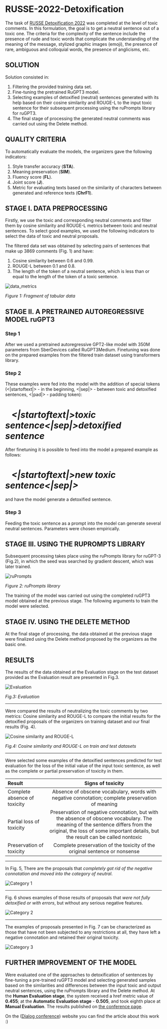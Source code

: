 # RUSSE-2022-Detoxification
The task of [RUSSE Detoxification 2022](https://www.dialog-21.ru/en/dialogue-evaluation/competitions/dialogue-evaluation-2022/russe-2022-detoxification/) was completed at the level of toxic comments. In this formulation, the goal is to get a neutral sentence out of a toxic one. 
The criteria for the complexity of the sentence include the presence of rude and toxic words that complicate the understanding of the meaning of the message, stylized graphic images (emoji), the presence of rare, ambiguous and colloquial words, the presence of anglicisms, etc.

## SOLUTION
Solution consisted in:
1. Filtering the provided training data set. 
2. Fine-tuning the pretrained RuGPT3 model.
3. Selecting examples of detoxified (neutral) sentences generated with its help based on their cosine similarity and ROUGE-L to the input toxic sentence for their subsequent processing using the ruPrompts library for ruGPT3. 
4. The final stage of processing the generated neutral comments was carried out using the Delete method.

## QUALITY CRITERIA
To automatically evaluate the models, the organizers gave the following indicators:
1. Style transfer accuracy (**STA**).
2. Meaning preservation (**SIM**).
3. Fluency score (**FL**).
4. Joint score (**J**).
5. Metric for evaluating texts based on the similarity of characters between generated and reference texts (**ChrF1**).

## STAGE I. DATA PREPROCESSING
Firstly, we use the toxic and corresponding neutral comments and filter them by cosine similarity and ROUGE-L metrics between toxic and neutral sentences.
To select good examples, we used the following indicators to select the data of toxic and neutral proposals.

The filtered data set was obtained by selecting pairs of sentences that make up 3869 comments (Fig. 1) and have: 
1. Cosine similarity between 0.6 and 0.99. 
2. ROUGE-L between 0.1 and 0.8. 
3. The length of the token of a neutral sentence, which is less than or equal to the length of the token of a toxic sentence.

![data_metrics](https://github.com/totminaekaterina/RUSSE-2022-Detoxification/blob/main/imgs/data_metrics.png)

*Figure 1: Fragment of tabular data*

## STAGE II. A PRETRAINED AUTOREGRESSIVE MODEL ruGPT3
### Step 1

After we used a pretrained autoregressive GPT2-like model with 350M parameters from SberDevices called RuGPT3Medium. Finetuning was done on the prepared examples from the filtered train dataset using transformers library. 

### Step 2

These examples were fed into the model with the addition of special tokens (<|startoftext|> - in the beginning, <|sep|> - between toxic and detoxified sentences, <|pad|> - padding token): 

# &nbsp;&nbsp; *<|startoftext|>toxic sentence<|sep|>detoxified sentence*

After finetuning it is possible to feed into the model a prepared example as follows: 

# &nbsp;&nbsp; *<|startoftext|>new toxic sentence<|sep|>*

and have the model generate a detoxified sentence.

### Step 3

Feeding the toxic sentence as a prompt into the model can generate several neutral sentences. Parameters were chosen empirically.

## STAGE III. USING THE RUPROMPTS LIBRARY

Subsequent processing takes place using the ruPrompts library for ruGPT-3 (Fig.2), in which the seed was searched by gradient descent, which was later trained. 

![ruPrompts](https://github.com/totminaekaterina/RUSSE-2022-Detoxification/blob/main/imgs/ruPrompts.png)

*Figure 2: ruPrompts library*

The training of the model was carried out using the completed ruGPT3 model obtained at the previous stage. The following arguments to train the model were selected.
 

## STAGE IV. USING THE DELETE METHOD

At the final stage of processing, the data obtained at the previous stage were finalized using the Delete method proposed by the organizers as the basic one.

## RESULTS
The results of the data obtained at the Evaluation stage on the test dataset provided as the Evaluation result are presented in Fig.3.

![Evaluation](https://github.com/totminaekaterina/RUSSE-2022-Detoxification/blob/main/imgs/Evaluation.png)

*Fig.3: Evaluation*

---

Were compared the results of neutralizing the toxic comments by two metrics: Cosine similarity and ROUGE-L to compare the initial results for the detoxified proposals of the organizers on training dataset and our final results (Fig. 4).

![Cosine similarity and ROUGE-L](https://github.com/totminaekaterina/RUSSE-2022-Detoxification/blob/main/imgs/Cosine%20similarity%20and%20ROUGE-L.png)

*Fig.4: Cosine similarity and ROUGE-L on train and test datasets*

---

Were selected some examples of the detoxified sentences predicted for test evaluation for the loss of the initial value of the input toxic sentence, as well as the complete or partial preservation of toxicity in them.

| Result | Signs of toxicity | 
|:------------|:-----------:|
| Complete absence of toxicity    | Absence of obscene vocabulary, words with negative connotation; complete preservation of meaning | 
| Partial loss of toxicity    | Preservation of negative connotation, but with the absence of obscene vocabulary. The meaning of the sentence differs from the original, the loss of some important details, but the result can be called nontoxic | 
| Preservation of toxicity    | Complete preservation of the toxicity of the original sentence or nonsense  | 

---

In Fig. 5, There are the proposals that *completely got rid of the negative connotation and moved into the category of neutral*.

![Category 1](https://github.com/totminaekaterina/RUSSE-2022-Detoxification/blob/main/imgs/completely%20got%20rid%20of%20the%20negative%20connotation.png)

---

Fig. 6 shows examples of those results of proposals that *were not fully detoxified or with errors*, but without any serious negative features. 

![Category 2](https://github.com/totminaekaterina/RUSSE-2022-Detoxification/blob/main/imgs/were%20not%20fully%20detoxified.png)

---

The examples of proposals presented in Fig. 7 can be characterized as those that have not been subjected to any restrictions at all, they have left a negative connotation and retained their original toxicity.

![Category 3](https://github.com/totminaekaterina/RUSSE-2022-Detoxification/blob/main/imgs/have%20not%20been%20subjected%20to%20any%20restrictions%20at%20all.png)

## FURTHER IMPROVEMENT OF THE MODEL
Were evaluated one of the approaches to detoxification of sentences by fine-tuning a pre-trained ruGPT3 model and selecting generated samples based on the similarities and differences between the input toxic and output neutral sentences, using the ruPrompts library and the Delete method. At the **Human Evaluation stage**, the system received a href metric value of **0.455**; at the **Automatic Evaluation stage** - **0.505**, and took eighth place at **Manual Evaluation**. The results published on [the conference page](https://www.dialog-21.ru/evaluation/2022/russe/).

On the ([Dialog conference](https://www.dialog-21.ru/media/5740/totminaev114.pdf)) website you can find the article about this work :)
